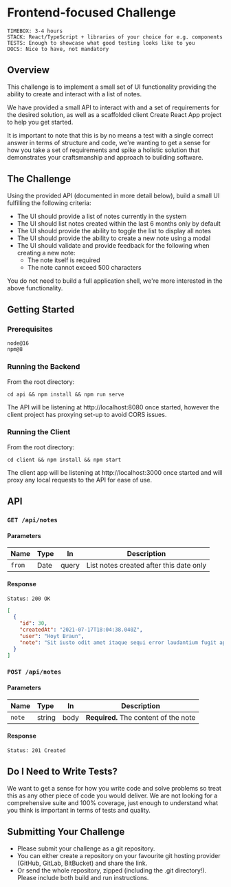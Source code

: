 # Frontend-focused Challenge

```
TIMEBOX: 3-4 hours
STACK: React/TypeScript + libraries of your choice for e.g. components
TESTS: Enough to showcase what good testing looks like to you
DOCS: Nice to have, not mandatory
```

## Overview

This challenge is to implement a small set of UI functionality providing the ability to create and interact with a list of notes.

We have provided a small API to interact with and a set of requirements for the desired solution, as well as a scaffolded client Create React App project to help you get started.

It is important to note that this is by no means a test with a single correct answer in terms of structure and code, we're wanting to get a sense for how you take a set of requirements and spike a holistic solution that demonstrates your craftsmanship and approach to building software.

## The Challenge

Using the provided API (documented in more detail below), build a small UI fulfilling the following criteria:

- The UI should provide a list of notes currently in the system
- The UI should list notes created within the last 6 months only by default
- The UI should provide the ability to toggle the list to display all notes
- The UI should provide the ability to create a new note using a modal
- The UI should validate and provide feedback for the following when creating a new note:
  - The note itself is required
  - The note cannot exceed 500 characters

You do not need to build a full application shell, we're more interested in the above functionality.

## Getting Started

### Prerequisites

```
node@16
npm@8
```

### Running the Backend

From the root directory:

```
cd api && npm install && npm run serve
```

The API will be listening at http://localhost:8080 once started, however the client project has proxying set-up to avoid CORS issues.

### Running the Client

From the root directory:

```
cd client && npm install && npm start
```

The client app will be listening at http://localhost:3000 once started and will proxy any local requests to the API for ease of use.

## API

### `GET /api/notes`

#### Parameters

| Name   | Type | In    | Description                             |
| :----- | :--- | ----- | --------------------------------------- |
| `from` | Date | query | List notes created after this date only |

#### Response

```
Status: 200 OK
```

```json
[
  {
    "id": 30,
    "createdAt": "2021-07-17T18:04:38.040Z",
    "user": "Hoyt Braun",
    "note": "Sit iusto odit amet itaque sequi error laudantium fugit aperiam accusamus et mollitia est et necessitatibus iusto maxime sunt sed incidunt ut saepe quidem aspernatur modi consectetur illum qui vero."
  }
]
```

### `POST /api/notes`

#### Parameters

| Name   | Type   | In   | Description                           |
| :----- | :----- | ---- | ------------------------------------- |
| `note` | string | body | **Required.** The content of the note |

#### Response

```
Status: 201 Created
```

## Do I Need to Write Tests?

We want to get a sense for how you write code and solve problems so treat this as any other piece of code you would deliver. We are not looking for a comprehensive suite and 100% coverage, just enough to understand what you think is important in terms of tests and quality.

## Submitting Your Challenge

- Please submit your challenge as a git repository.
- You can either create a repository on your favourite git hosting provider (GitHub, GitLab, BitBucket) and share the link.
- Or send the whole repository, zipped (including the .git directory!). Please include both build and run instructions.
